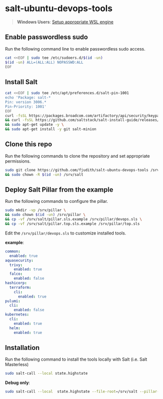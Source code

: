 # salt-ubuntu-devops-tools

> **Windows Users**: [Setup appropriate WSL engine](./WSL2.md)

## Enable passwordless sudo

Run the following command line to enable passwordless sudo access.

```bash
cat <<EOF | sudo tee /etc/sudoers.d/$(id -un)
$(id -un) ALL=(ALL:ALL) NOPASSWD:ALL
EOF
```

## Install Salt

```bash
cat <<EOF | sudo tee /etc/apt/preferences.d/salt-pin-1001
echo 'Package: salt-*
Pin: version 3006.*
Pin-Priority: 1001'
EOF
curl -fsSL https://packages.broadcom.com/artifactory/api/security/keypair/SaltProjectKey/public | sudo tee /etc/apt/keyrings/salt-archive-keyring.pgp
&& curl -fsSL https://github.com/saltstack/salt-install-guide/releases/latest/download/salt.sources | sudo tee /etc/apt/sources.list.d/salt.list
&& sudo apt-get update -y \
&& sudo apt-get install -y git salt-minion
```

## Clone this repo

Run the following commands to clone the repository and set appropriate permissions.

```bash
sudo git clone https://github.com/fjudith/salt-ubuntu-devops-tools /srv/salt \
&& sudo chown -R $(id -un) /srv/salt
```


## Deploy Salt Pillar from the example

Run the following commands to configure the pillar.

```bash
sudo mkdir -vp /srv/pillar \
&& sudo chown $(id -un) /srv/pillar \
&& cp -vf /srv/salt/pillar.sls.example /srv/pillar/devops.sls \
&& cp -vf /srv/salt/pillar.top.sls.example /srv/pillar/top.sls
```

Edit the `/srv/pillar/devops.sls` to customize installed tools.

**example**:

```yaml
common:
  enabled: true
aquasecurity:
  trivy:
    enabled: true
  falco:
    enabled: false
hashicorp:
  terraform:
    cli:
      enabled: true
pulumi:
  cli:
    enabled: false
kubernetes:
  cli:
    enabled: true
  helm:
    enabled: true
```

## Installation

Run the following command to install the tools locally with Salt (i.e. Salt Masterless)

```bash
sudo salt-call --local state.highstate
```

**Debug only**:

```bash
sudo salt-call --local  state.highstate --file-root=/srv/salt --pillar-root=/srv/pillar --retcode-passthrough -l info
```
